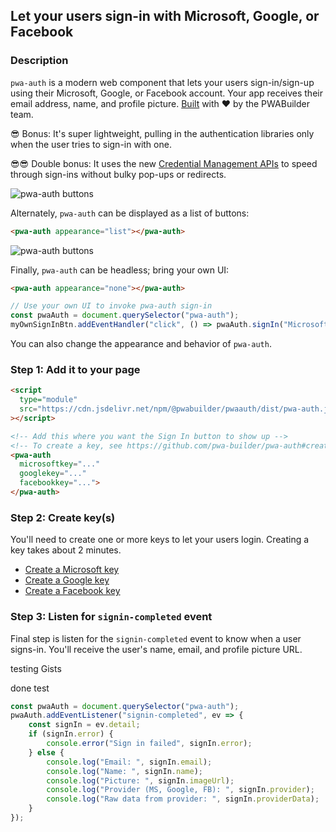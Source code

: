 <div id="headerDiv">

## Let your users sign-in with Microsoft, Google, or Facebook

</div>

<div id="contentContainer">
<div id="leftSide">
  
### Description
`pwa-auth` is a modern web component that lets your users sign-in/sign-up using their Microsoft, Google, or Facebook account. Your app receives their email address, name, and profile picture. [Built](https://github.com/pwa-builder/pwa-auth) with ❤ by the PWABuilder team.

😎 Bonus: It's super lightweight, pulling in the authentication libraries only when the user tries to sign-in with one.

😎😎 Double bonus: It uses the new [Credential Management APIs](https://developers.google.com/web/fundamentals/security/credential-management/retrieve-credentials) to speed through sign-ins without bulky pop-ups or redirects.

![pwa-auth buttons](https://github.com/pwa-builder/pwa-auth/raw/master/assets/install-btn-dropdown.png)

Alternately, `pwa-auth` can be displayed as a list of buttons:

```html
<pwa-auth appearance="list"></pwa-auth>
```
![pwa-auth buttons](https://github.com/pwa-builder/pwa-auth/raw/master/assets/list.png)

Finally, `pwa-auth` can be headless; bring your own UI:

```html
<pwa-auth appearance="none"></pwa-auth>
```
```javascript
// Use your own UI to invoke pwa-auth sign-in
const pwaAuth = document.querySelector("pwa-auth");
myOwnSignInBtn.addEventHandler("click", () => pwaAuth.signIn("Microsoft")); // Or Google or Facebook
```

You can also change the appearance and behavior of `pwa-auth`. 

</div>

<div id="rightSide">

### Step 1: Add it to your page

<div class="codeBlockHeader">
  <copy-button codeurl="https://raw.githubusercontent.com/pwa-builder/pwabuilder-snippits/demo/src/authButton/authButton.html">
  </copy-button>
</div>

<div class="codeBlock">

```html
<script
  type="module"
  src="https://cdn.jsdelivr.net/npm/@pwabuilder/pwaauth/dist/pwa-auth.js"
></script>

<!-- Add this where you want the Sign In button to show up -->
<!-- To create a key, see https://github.com/pwa-builder/pwa-auth#creating-keys -->
<pwa-auth
  microsoftkey="..."
  googlekey="..."
  facebookkey="...">
</pwa-auth>
```
</div>

### Step 2: Create key(s)

You'll need to create one or more keys to let your users login. Creating a key takes about 2 minutes.

- [Create a Microsoft key](https://github.com/pwa-builder/pwa-auth/blob/master/creating-microsoft-key.md)
- [Create a Google key](https://github.com/pwa-builder/pwa-auth/blob/master/creating-google-key.md)
- [Create a Facebook key](https://github.com/pwa-builder/pwa-auth/blob/master/creating-facebook-key.md)


### Step 3: Listen for `signin-completed` event

Final step is listen for the `signin-completed` event to know when a user signs-in. You'll receive the user's name, email, and profile picture URL.

testing Gists

<script src="https://gist.github.com/JudahGabriel/6f2f8ddf3047f642de55d4cae7901bc1.js"></script>

done test


```javascript
const pwaAuth = document.querySelector("pwa-auth");
pwaAuth.addEventListener("signin-completed", ev => {
    const signIn = ev.detail;
    if (signIn.error) {
        console.error("Sign in failed", signIn.error);
    } else {
        console.log("Email: ", signIn.email);
        console.log("Name: ", signIn.name);
        console.log("Picture: ", signIn.imageUrl);
        console.log("Provider (MS, Google, FB): ", signIn.provider);
        console.log("Raw data from provider: ", signIn.providerData);
    }
});
```

</div>

